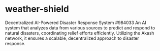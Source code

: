 # weather-shield
Decentralized AI-Powered Disaster Response System #984033  An AI system that analyzes data from various sources to predict and respond to natural disasters, coordinating relief efforts efficiently. Utilizing the Akash network, it ensures a scalable, decentralized approach to disaster response.
